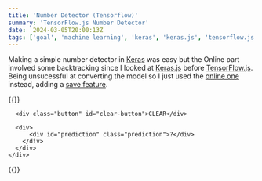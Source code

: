 ```yaml
---
title: 'Number Detector (Tensorflow)'
summary: 'TensorFlow.js Number Detector'
date:  2024-03-05T20:00:13Z
tags: ['goal', 'machine learning', 'keras', 'keras.js', 'tensorflow.js']
---
```

Making a simple number detector in [Keras](https://keras.io/) was easy but the Online part involved some backtracking since I looked at [Keras.js](https://transcranial.github.io/keras-js/) before [TensorFlow.js](https://www.tensorflow.org/js). Being unsucessful at converting the model so I just used the [online one](https://github.com/tensorflow/tfjs-examples/tree/master/mnist) instead, adding a [save feature](https://github.com/tensorflow/tfjs-examples/tree/master/mnist).

{{<rawhtml>}}
  <link rel="stylesheet" href="style.css" />

  <div id="container">
    <div class="card elevation">
      <canvas
        class="canvas elevation"
        id="canvas"
        width="280"
        height="280"
      ></canvas>

      <div class="button" id="clear-button">CLEAR</div>

      <div>
          <div id="prediction" class="prediction">?</div>
        </div>
      </div>
    </div>
  </div>

<!-- <script src="https://cdn.jsdelivr.net/npm/@tensorflow/tfjs"></script> -->
  <script src="tf.min.js"></script>
  <script src="script.js"></script>
{{</rawhtml>}}
